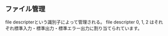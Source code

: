 ## ファイル管理
file descripterという識別子によって管理される。
file descripter 0, 1, 2 はそれぞれ標準入力・標準出力・標準エラー出力に割り当てられています。

